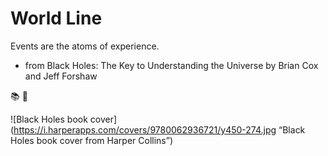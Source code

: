 # World Line

Events are the atoms of experience.

- from Black Holes: The Key to Understanding the Universe by Brian Cox and Jeff Forshaw

📚 💬

![Black Holes book cover](https://i.harperapps.com/covers/9780062936721/y450-274.jpg “Black Holes book cover from Harper Collins”)